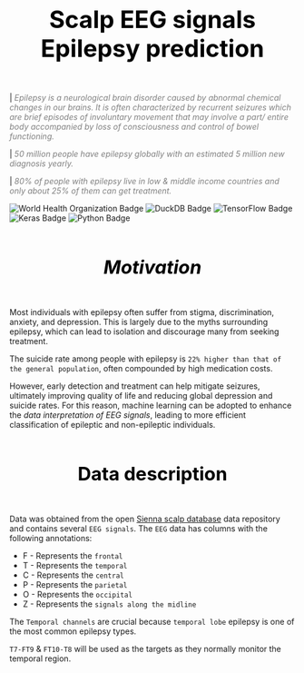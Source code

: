 ## <div style="padding: 35px;color:white;margin:10;font-size:200%;text-align:center;display:fill;border-radius:10px;overflow:hidden;background-image: url(https://images.pexels.com/photos/7078619/pexels-photo-7078619.jpeg?auto=compress&cs=tinysrgb&w=1260&h=750&dpr=1)"><b><span style='color:black'><strong> Scalp EEG signals Epilepsy prediction </strong></span></b> </div> 

| <span style="color: grey;">*Epilepsy is a neurological brain disorder caused by abnormal chemical changes in our brains. It is often characterized by recurrent seizures which are brief episodes of involuntary movement that may involve a part/ entire body accompanied by loss of consciousness and control of bowel functioning.*</span>

| <span style="color: grey;">*50 million people have epilepsy globally with an estimated 5 million new diagnosis yearly.*</span>

| <span style="color: grey;">*80% of people with epilepsy live in low & middle income countries and only about 25% of them can get treatment.*</span>


![World Health Organization Badge](https://img.shields.io/badge/World%20Health%20Organization-0093D5?logo=worldhealthorganization&logoColor=fff&style=for-the-badge)
![DuckDB Badge](https://img.shields.io/badge/DuckDB-FFF000?logo=duckdb&logoColor=000&style=for-the-badge)
![TensorFlow Badge](https://img.shields.io/badge/TensorFlow-FF6F00?logo=tensorflow&logoColor=fff&style=for-the-badge)
![Keras Badge](https://img.shields.io/badge/Keras-D00000?logo=keras&logoColor=fff&style=for-the-badge)
![Python Badge](https://img.shields.io/badge/Python-3776AB?logo=python&logoColor=fff&style=for-the-badge)


### <div style="padding: 35px;color:white;margin:10;font-size:200%;text-align:center;display:fill;border-radius:10px;overflow:hidden;background-image: url(https://images.pexels.com/photos/7078619/pexels-photo-7078619.jpeg?auto=compress&cs=tinysrgb&w=1260&h=750&dpr=1)"><b><span style='color:black'><strong>*Motivation*</strong></span></b> </div> 

Most individuals with epilepsy often suffer from stigma, discrimination, anxiety, and depression. This is largely due to the myths surrounding epilepsy, which can lead to isolation and discourage many from seeking treatment.

The suicide rate among people with epilepsy is `22% higher than that of the general population`, often compounded by high medication costs.

However, early detection and treatment can help mitigate seizures, ultimately improving quality of life and reducing global depression and suicide rates. For this reason, machine learning can be adopted to enhance the *data interpretation of EEG signals*, leading to more efficient classification of epileptic and non-epileptic individuals.



### <div style="padding: 35px;color:white;margin:10;font-size:200%;text-align:center;display:fill;border-radius:10px;overflow:hidden;background-image: url(https://images.pexels.com/photos/7078619/pexels-photo-7078619.jpeg?auto=compress&cs=tinysrgb&w=1260&h=750&dpr=1)"><b><span style='color:black'><strong> Data description</strong></span></b> </div> 

Data was obtained from the open [Sienna scalp database](https://physionet.org/content/siena-scalp-eeg/1.0.0/PN00/#files-panel) data repository and contains several `EEG signals`. The `EEG` data has columns with the following annotations:

* F - Represents the `frontal`
* T - Represents the `temporal`
* C - Represents the `central`
* P - Represents the `parietal`
* O - Represents the `occipital`
* Z - Represents the `signals along the midline`

The `Temporal channels` are crucial because `temporal lobe` epilepsy is one of the most common epilepsy types. 

`T7-FT9` & `FT10-T8` will be used as the targets as they normally monitor the temporal region. 



